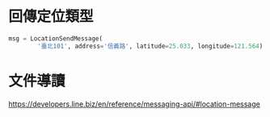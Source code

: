 # 回傳定位類型

```python
msg = LocationSendMessage(
        '臺北101', address='信義路', latitude=25.033, longitude=121.564)
```

# 文件導讀

https://developers.line.biz/en/reference/messaging-api/#location-message
